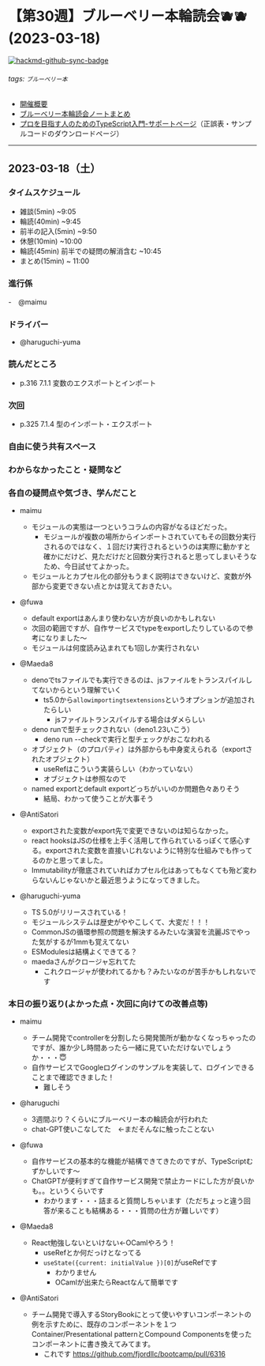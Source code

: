 # 【第30週】ブルーベリー本輪読会🫐🫐<br />(2023-03-18)

[![hackmd-github-sync-badge](https://hackmd.io/31s23sDPS2aPuviuOyv-PQ/badge)](https://hackmd.io/31s23sDPS2aPuviuOyv-PQ)


###### tags: `ブルーベリー本`

- [開催概要](https://hackmd.io/1kCgi6_tSGukG0KZrqDLvA)
- [ブルーベリー本輪読会ノートまとめ](https://hackmd.io/Ih6bdReuR3eQpYkGaCx8pg)
- [プロを目指す人のためのTypeScript入門-サポートページ](https://gihyo.jp/book/2022/978-4-297-12747-3/support)（正誤表・サンプルコードのダウンロードページ）

---
## 2023-03-18（土）

### タイムスケジュール
- 雑談(5min) ~9:05
- 輪読(40min) ~9:45
- 前半の記入(5min) ~9:50
- 休憩(10min) ~10:00
- 輪読(45min) 前半での疑問の解消含む ~10:45
- まとめ(15min) ~ 11:00

### 進行係

-　@maimu

### ドライバー

- @haruguchi-yuma

### 読んだところ

- p.316 7.1.1 変数のエクスポートとインポート

### 次回

- p.325 7.1.4 型のインポート・エクスポート

### 自由に使う共有スペース

### わからなかったこと・疑問など

### 各自の疑問点や気づき、学んだこと

- maimu
    - モジュールの実態は一つというコラムの内容がなるほどだった。
        - モジュールが複数の場所からインポートされていてもその回数分実行されるのではなく、１回だけ実行されるというのは実際に動かすと確かにだけど、見ただけだと回数分実行されると思ってしまいそうなため、今日試せてよかった。
    - モジュールとカプセル化の部分もうまく説明はできないけど、変数が外部から変更できない点とかは覚えておきたい。

- @fuwa
    - default exportはあんまり使わない方が良いのかもしれない
    - 次回の範囲ですが、自作サービスでtypeをexportしたりしているので参考になりました〜
    - モジュールは何度読み込まれても1回しか実行されない

- @Maeda8 
	- denoでtsファイルでも実行できるのは、jsファイルをトランスパイルしてないからという理解でいく
		- ts5.0から`allowimportingtsextensions`というオプションが追加されたらしい
			- jsファイルトランスパイルする場合はダメらしい
	- deno runで型チェックされない（deno1.23いこう）
		- deno run --checkで実行と型チェックがおこなわれる
	- オブジェクト（のプロパティ）は外部からも中身変えられる（exportされたオブジェクト）
		- useRefはこういう実装らしい（わかっていない）
		- オブジェクトは参照なので
	- named exportとdefault exportどっちがいいのか問題色々ありそう
		- 結局、わかって使うことが大事そう

- @AntiSatori
    - exportされた変数がexport先で変更できないのは知らなかった。
    - react hooksはJSの仕様を上手く活用して作られているっぽくて感心する。exportされた変数を直接いじれないように特別な仕組みでも作ってるのかと思ってました。
    - Immutabilityが徹底されていればカプセル化はあってもなくても殆ど変わらないんじゃないかと最近思うようになってきました。

- @haruguchi-yuma 
    - TS 5.0がリリースされている！
    - モジュールシステムは歴史がややこしくて、大変だ！！！
    - CommonJSの循環参照の問題を解決するみたいな演習を流麗JSでやった気がするが1mmも覚えてない
    - ESModulesは結構よくできてる？
    - maedaさんがクロージャ忘れてた
    	- これクロージャが使われてるかも？みたいなのが苦手かもしれないです

### 本日の振り返り(よかった点・次回に向けての改善点等)

- maimu
    - チーム開発でcontrollerを分割したら開発箇所が動かなくなっちゃったのですが、誰か少し時間あったら一緒に見ていただけないでしょうか・・・😇
    - 自作サービスでGoogleログインのサンプルを実装して、ログインできることまで確認できました！
    	- 難しそう

- @haruguchi
    - 3週間ぶり？くらいにブルーベリー本の輪読会が行われた
    - chat-GPT使いこなしてた　←まだそんなに触ったことない

- @fuwa
    - 自作サービスの基本的な機能が結構できてきたのですが、TypeScriptむずかしいです〜
    - ChatGPTが便利すぎて自作サービス開発で禁止カードにした方が良いかも。。というくらいです
        - わかります・・・詰まると質問しちゃいます（ただちょっと違う回答が来ることも結構ある・・・質問の仕方が難しいです）

- @Maeda8 
	- React勉強しないといけない←OCamlやろう！
		- useRefとか何だっけとなってる
		- `useState({current: initialValue })[0]`がuseRefです
			- わかりません
			- OCamlが出来たらReactなんて簡単です

- @AntiSatori
    - チーム開発で導入するStoryBookにとって使いやすいコンポーネントの例を示すために、既存のコンポーネントを１つContainer/Presentational patternとCompound Componentsを使ったコンポーネントに書き換えてみてます。
        - これです https://github.com/fjordllc/bootcamp/pull/6316